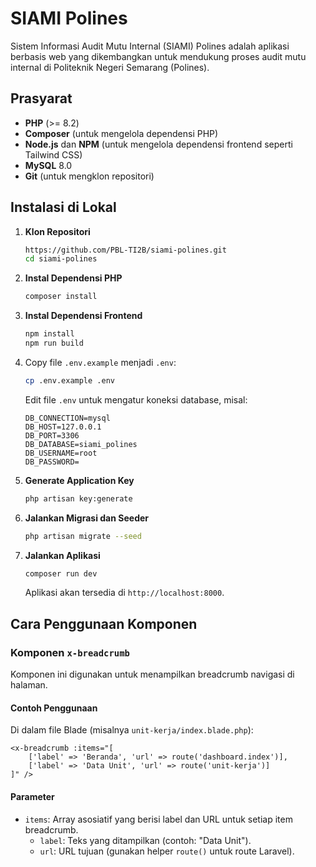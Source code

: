 # SIAMI Polines

Sistem Informasi Audit Mutu Internal (SIAMI) Polines adalah aplikasi berbasis web yang dikembangkan untuk mendukung proses audit mutu internal di Politeknik Negeri Semarang (Polines).

## Prasyarat

-   **PHP** (&gt;= 8.2)
-   **Composer** (untuk mengelola dependensi PHP)
-   **Node.js** dan **NPM** (untuk mengelola dependensi frontend seperti Tailwind CSS)
-   **MySQL** 8.0
-   **Git** (untuk mengklon repositori)

## Instalasi di Lokal

1. **Klon Repositori**

    ```bash
    https://github.com/PBL-TI2B/siami-polines.git
    cd siami-polines
    ```

2. **Instal Dependensi PHP**

    ```bash
    composer install
    ```

3. **Instal Dependensi Frontend**

    ```bash
    npm install
    npm run build
    ```

4. Copy file `.env.example` menjadi `.env`:

    ```bash
    cp .env.example .env
    ```

    Edit file `.env` untuk mengatur koneksi database, misal:

    ```
    DB_CONNECTION=mysql
    DB_HOST=127.0.0.1
    DB_PORT=3306
    DB_DATABASE=siami_polines
    DB_USERNAME=root
    DB_PASSWORD=
    ```

5. **Generate Application Key**

    ```bash
    php artisan key:generate
    ```

6. **Jalankan Migrasi dan Seeder**

    ```bash
    php artisan migrate --seed
    ```

7. **Jalankan Aplikasi**

    ```bash
    composer run dev
    ```

    Aplikasi akan tersedia di `http://localhost:8000`.

## Cara Penggunaan Komponen

### Komponen `x-breadcrumb`

Komponen ini digunakan untuk menampilkan breadcrumb navigasi di halaman.

#### Contoh Penggunaan

Di dalam file Blade (misalnya `unit-kerja/index.blade.php`):

```blade
<x-breadcrumb :items="[
    ['label' => 'Beranda', 'url' => route('dashboard.index')],
    ['label' => 'Data Unit', 'url' => route('unit-kerja')]
]" />
```

#### Parameter

-   `items`: Array asosiatif yang berisi label dan URL untuk setiap item breadcrumb.
    -   `label`: Teks yang ditampilkan (contoh: "Data Unit").
    -   `url`: URL tujuan (gunakan helper `route()` untuk route Laravel).
